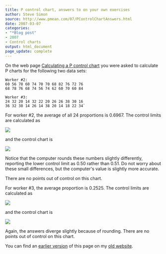 ```yaml
---
title: P control chart, answers to on your own exercises
author: Steve Simon
source: http://www.pmean.com/07/PControlChartAnswers.html
date: 2007-03-07
categories:
- "*Blog post"
- 2007
- Control charts
output: html_document
page_update: complete
---
```


On the web page [Calculating a P control chart][sim3] you were asked to calculate P charts for the following two data sets:

```
Worker #2:
60 56 78 60 74 70 70 68 82 76 72 76
68 78 76 68 74 56 74 62 60 70 60 84

Worker #3:
24 32 20 14 32 22 20 26 26 38 30 16
36 32 38 14 26 14 38 20 14 18 22 34`
```

For worker #2, the average of all 24 proportions is 0.6967. The control limits are calculated as

![](http://www.pmean.com/new-images/07/PControlChartAnswers01.gif)

and the control chart is

![](http://www.pmean.com/new-images/07/PControlChartAnswers02.gif)

Notice that the computer rounds these numbers slightly differently, reporting the lower control limit as 0.50 rather than 0.51. Do not worry about these small differences, but the computer's value is slightly more accurate.

There are no points out of control on this chart.

For worker #3, the average proportion is 0.2525. The control limits are calculated as

![](http://www.pmean.com/new-images/07/PControlChartAnswers03.gif)

and the control chart is

![](http://www.pmean.com/new-images/07/PControlChartAnswers04.gif)

Again, the answers diverge slightly because of rounding. There are no points out of control on this chart.

You can find an [earlier version][sim1] of this page on my [old website][sim2].

[sim1]: http://www.pmean.com/07/PControlChartAnswers.html
[sim2]: http://www.pmean.com

[sim3]: http://new.pmean.com/PControlChart/
